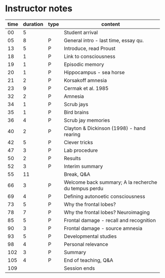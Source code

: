 # Instructor notes

| time  | duration | type | content |
| ----- | -------- | ---- | ------- |
| 00    | 5        |      | Student arrival |
| 05    | 8        | P    | General intro - last time, essay qu. |
| 13    | 5        | P    | Introduce, read Proust |
| 18    | 1        | P    | Link to consciousness |
| 19    | 1        | P    | Episodic memory |
| 20    | 1        | P    | Hippocampus - sea horse |
| 21    | 2        | P    | Korsakoff amnesia |
| 23    | 9        | P    | Cermak et al. 1985 |
| 32    | 2        | P    | Amnesia |
| 34    | 1        | P    | Scrub jays |
| 35    | 1        | P    | Bird brains |
| 36    | 4        | P    | Scrub jay memories |
| 40    | 2        | P    | Clayton & Dickinson (1998) - hand rearing |
| 42    | 5        | P    | Clever tricks |
| 47    | 3        | P    | Lab procedure |
| 50    | 2        | P    | Results |
| 52    | 3        | P    | Interim summary |
| 55    | 11       |      | Break, Q&A |
| 66    | 3        | P    | Welcome back summary; A la recherche du tempus perdu |
| 69    | 4        | P    | Defining autonoetic consciousness |
| 73    | 5        | P    | Why the frontal lobes? |
| 78    | 7        | P    | Why the frontal lobes? Neuroimaging |
| 85    | 5        | P    | Frontal damage - recall and recognition |
| 90    | 3        | P    | Frontal damage - source amnesia |
| 93    | 5        | P    | Developmental studies |
| 98    | 4        | P    | Personal relevance |
| 102   | 3        | P    | Summary |
| 105   | 4        | P    | End of teaching, Q&A |
| 109   |          |      | Session ends |
